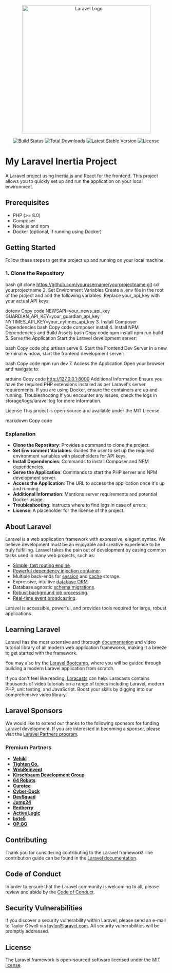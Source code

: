 <p align="center"><a href="https://laravel.com" target="_blank"><img src="https://raw.githubusercontent.com/laravel/art/master/logo-lockup/5%20SVG/2%20CMYK/1%20Full%20Color/laravel-logolockup-cmyk-red.svg" width="400" alt="Laravel Logo"></a></p>

<p align="center">
<a href="https://github.com/laravel/framework/actions"><img src="https://github.com/laravel/framework/workflows/tests/badge.svg" alt="Build Status"></a>
<a href="https://packagist.org/packages/laravel/framework"><img src="https://img.shields.io/packagist/dt/laravel/framework" alt="Total Downloads"></a>
<a href="https://packagist.org/packages/laravel/framework"><img src="https://img.shields.io/packagist/v/laravel/framework" alt="Latest Stable Version"></a>
<a href="https://packagist.org/packages/laravel/framework"><img src="https://img.shields.io/packagist/l/laravel/framework" alt="License"></a>
</p>



# My Laravel Inertia Project

A Laravel project using Inertia.js and React for the frontend. This project allows you to quickly set up and run the application on your local environment.

## Prerequisites

- PHP (>= 8.0)
- Composer
- Node.js and npm
- Docker (optional, if running using Docker)

## Getting Started

Follow these steps to get the project up and running on your local machine.

### 1. Clone the Repository

bash
git clone https://github.com/yourusername/yourprojectname.git
cd yourprojectname
2. Set Environment Variables
Create a .env file in the root of the project and add the following variables. Replace your_api_key with your actual API keys:

dotenv
Copy code
NEWSAPI=your_news_api_key
GUARDIAN_API_KEY=your_guardian_api_key
NYTIMES_API_KEY=your_nytimes_api_key
3. Install Composer Dependencies
bash
Copy code
composer install
4. Install NPM Dependencies and Build Assets
bash
Copy code
npm install
npm run build
5. Serve the Application
Start the Laravel development server:

bash
Copy code
php artisan serve
6. Start the Frontend Dev Server
In a new terminal window, start the frontend development server:

bash
Copy code
npm run dev
7. Access the Application
Open your browser and navigate to:

arduino
Copy code
http://127.0.0.1:8000
Additional Information
Ensure you have the required PHP extensions installed as per Laravel's server requirements.
If you are using Docker, ensure the containers are up and running.
Troubleshooting
If you encounter any issues, check the logs in storage/logs/laravel.log for more information.

License
This project is open-source and available under the MIT License.

markdown
Copy code

### Explanation

- **Clone the Repository**: Provides a command to clone the project.
- **Set Environment Variables**: Guides the user to set up the required environment variables with placeholders for API keys.
- **Install Dependencies**: Commands to install Composer and NPM dependencies.
- **Serve the Application**: Commands to start the PHP server and NPM development server.
- **Access the Application**: The URL to access the application once it's up and running.
- **Additional Information**: Mentions server requirements and potential Docker usage.
- **Troubleshooting**: Instructs where to find logs in case of errors.
- **License**: A placeholder for the license of the project.




## About Laravel

Laravel is a web application framework with expressive, elegant syntax. We believe development must be an enjoyable and creative experience to be truly fulfilling. Laravel takes the pain out of development by easing common tasks used in many web projects, such as:

- [Simple, fast routing engine](https://laravel.com/docs/routing).
- [Powerful dependency injection container](https://laravel.com/docs/container).
- Multiple back-ends for [session](https://laravel.com/docs/session) and [cache](https://laravel.com/docs/cache) storage.
- Expressive, intuitive [database ORM](https://laravel.com/docs/eloquent).
- Database agnostic [schema migrations](https://laravel.com/docs/migrations).
- [Robust background job processing](https://laravel.com/docs/queues).
- [Real-time event broadcasting](https://laravel.com/docs/broadcasting).

Laravel is accessible, powerful, and provides tools required for large, robust applications.

## Learning Laravel

Laravel has the most extensive and thorough [documentation](https://laravel.com/docs) and video tutorial library of all modern web application frameworks, making it a breeze to get started with the framework.

You may also try the [Laravel Bootcamp](https://bootcamp.laravel.com), where you will be guided through building a modern Laravel application from scratch.

If you don't feel like reading, [Laracasts](https://laracasts.com) can help. Laracasts contains thousands of video tutorials on a range of topics including Laravel, modern PHP, unit testing, and JavaScript. Boost your skills by digging into our comprehensive video library.

## Laravel Sponsors

We would like to extend our thanks to the following sponsors for funding Laravel development. If you are interested in becoming a sponsor, please visit the [Laravel Partners program](https://partners.laravel.com).

### Premium Partners

- **[Vehikl](https://vehikl.com/)**
- **[Tighten Co.](https://tighten.co)**
- **[WebReinvent](https://webreinvent.com/)**
- **[Kirschbaum Development Group](https://kirschbaumdevelopment.com)**
- **[64 Robots](https://64robots.com)**
- **[Curotec](https://www.curotec.com/services/technologies/laravel/)**
- **[Cyber-Duck](https://cyber-duck.co.uk)**
- **[DevSquad](https://devsquad.com/hire-laravel-developers)**
- **[Jump24](https://jump24.co.uk)**
- **[Redberry](https://redberry.international/laravel/)**
- **[Active Logic](https://activelogic.com)**
- **[byte5](https://byte5.de)**
- **[OP.GG](https://op.gg)**

## Contributing

Thank you for considering contributing to the Laravel framework! The contribution guide can be found in the [Laravel documentation](https://laravel.com/docs/contributions).

## Code of Conduct

In order to ensure that the Laravel community is welcoming to all, please review and abide by the [Code of Conduct](https://laravel.com/docs/contributions#code-of-conduct).

## Security Vulnerabilities

If you discover a security vulnerability within Laravel, please send an e-mail to Taylor Otwell via [taylor@laravel.com](mailto:taylor@laravel.com). All security vulnerabilities will be promptly addressed.

## License

The Laravel framework is open-sourced software licensed under the [MIT license](https://opensource.org/licenses/MIT).
